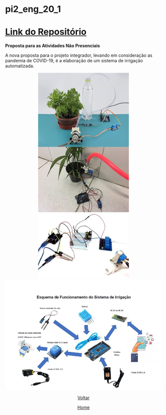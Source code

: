 # pi2\_eng\_20\_1

# [Link do Repositório](https://github.com/LPAE/pi2_eng_20_1)

**Proposta para as Atividades Não Presenciais**

A nova proposta para o projeto integrador, levando em consideração as pandemia de COVID-19, é a elaboração de um sistema de irrigação automatizada.



<div style="text-align:center"><img src=".\img\irrigacao.jpg" />




<div style="text-align:center"><img src=".\img\esquema_irrigacao.jpg" />





[Voltar](./../)

[Home](https://lpae.github.io/)




